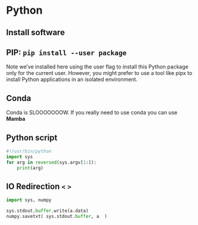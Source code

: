 # Python


## Install software

## PIP: `pip install --user package`

Note we’ve installed here using the user flag to install this Python package only for the current user. However, you might prefer to use a tool like pipx to install Python applications in an isolated environment.

## Conda

Conda is SLOOOOOOOW. If you really need to use conda you can use **Mamba**



## Python script

```python
#!/usr/bin/python
import sys
for arg in reversed(sys.argv[1:]):
    print(arg)
```


## IO Redirection `<` `>`

```python
import sys, numpy

sys.stdout.buffer.write(a.data)
numpy.savetxt( sys.stdout.buffer, a  )
```
